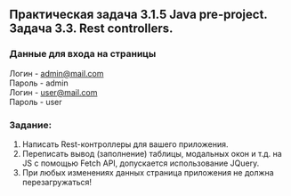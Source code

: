 ## Практическая задача 3.1.5 Java pre-project. Задача 3.3. Rest controllers.

### Данные для входа на страницы
Логин - admin@mail.com   
Пароль - admin  
Логин - user@mail.com  
Пароль - user

### Задание:
1. Написать Rest-контроллеры для вашего приложения.
2. Переписать вывод (заполнение) таблицы, модальных окон и т.д. на JS c помощью Fetch API, допускается использование JQuery.
3. При любых изменениях данных страница приложения не должна перезагружаться!



